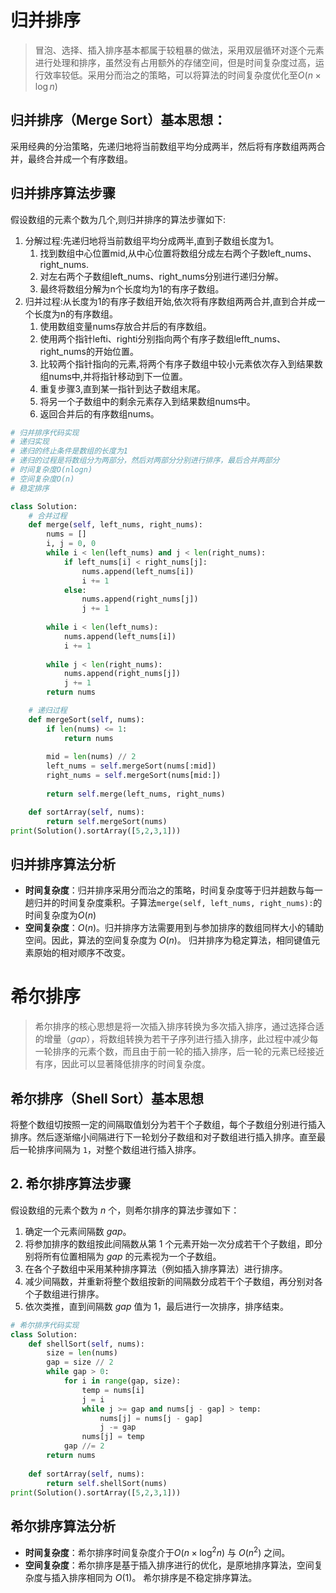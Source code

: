 # 归并排序
> 冒泡、选择、插入排序基本都属于较粗暴的做法，采用双层循环对逐个元素进行处理和排序，虽然没有占用额外的存储空间，但是时间复杂度过高，运行效率较低。采用分而治之的策略，可以将算法的时间复杂度优化至$O(n \times \log n)$
## 归并排序（Merge Sort）基本思想：

采用经典的分治策略，先递归地将当前数组平均分成两半，然后将有序数组两两合并，最终合并成一个有序数组。

## 归并排序算法步骤
假设数组的元素个数为几个,则归并排序的算法步骤如下:
1. 分解过程:先递归地将当前数组平均分成两半,直到子数组长度为1。
	1. 找到数组中心位置mid,从中心位置将数组分成左右两个子数left_nums、right_nums.
	2. 对左右两个子数组left_nums、right_nums分别进行递归分解。
	3. 最终将数组分解为n个长度均为1的有序子数组。
2. 归并过程:从长度为1的有序子数组开始,依次将有序数组两两合并,直到合并成一个长度为n的有序数组。
	1. 使用数组变量nums存放合并后的有序数组。
	2. 使用两个指针lefti、righti分别指向两个有序子数组lefft_nums、right_nums的开始位置。
	3. 比较两个指针指向的元素,将两个有序子数组中较小元素依次存入到结果数组nums中,并将指针移动到下一位置。
	4. 重复步骤3,直到某一指针到达子数组末尾。
	5. 将另一个子数组中的剩余元素存入到结果数组nums中。
	6. 返回合并后的有序数组nums。

```python
# 归并排序代码实现
# 递归实现
# 递归的终止条件是数组的长度为1
# 递归的过程是将数组分为两部分，然后对两部分分别进行排序，最后合并两部分
# 时间复杂度O(nlogn)
# 空间复杂度O(n)
# 稳定排序

class Solution:
    # 合并过程
    def merge(self, left_nums, right_nums):
        nums = []
        i, j = 0, 0
        while i < len(left_nums) and j < len(right_nums):
            if left_nums[i] < right_nums[j]:
                nums.append(left_nums[i])
                i += 1
            else:
                nums.append(right_nums[j])
                j += 1
        
        while i < len(left_nums):
            nums.append(left_nums[i])
            i += 1
        
        while j < len(right_nums):
            nums.append(right_nums[j])
            j += 1
        return nums

    # 递归过程
    def mergeSort(self, nums):
        if len(nums) <= 1:
            return nums
        
        mid = len(nums) // 2
        left_nums = self.mergeSort(nums[:mid])
        right_nums = self.mergeSort(nums[mid:])
        
        return self.merge(left_nums, right_nums)

    def sortArray(self, nums):
        return self.mergeSort(nums)
print(Solution().sortArray([5,2,3,1]))
```

## 归并排序算法分析
- **时间复杂度**：归并排序采用分而治之的策略，时间复杂度等于归并趟数与每一趟归并的时间复杂度乘积。子算法`merge(self, left_nums, right_nums):`的时间复杂度为$O(n)$ 
- **空间复杂度**：$O(n)$。归并排序方法需要用到与参加排序的数组同样大小的辅助空间。因此，算法的空间复杂度为 $O(n)$。
归并排序为稳定算法，相同键值元素原始的相对顺序不改变。

# 希尔排序
> 希尔排序的核心思想是将一次插入排序转换为多次插入排序，通过选择合适的增量（$gap$），将数组转换为若干子序列进行插入排序，此过程中减少每一轮排序的元素个数，而且由于前一轮的插入排序，后一轮的元素已经接近有序，因此可以显著降低排序的时间复杂度。

## 希尔排序（Shell Sort）基本思想
将整个数组切按照一定的间隔取值划分为若干个子数组，每个子数组分别进行插入排序。然后逐渐缩小间隔进行下一轮划分子数组和对子数组进行插入排序。直至最后一轮排序间隔为 `1`，对整个数组进行插入排序。

## 2. 希尔排序算法步骤

假设数组的元素个数为 $n$ 个，则希尔排序的算法步骤如下：

1. 确定一个元素间隔数 $gap$。
2. 将参加排序的数组按此间隔数从第 $1$ 个元素开始一次分成若干个子数组，即分别将所有位置相隔为 $gap$ 的元素视为一个子数组。
3. 在各个子数组中采用某种排序算法（例如插入排序算法）进行排序。
4. 减少间隔数，并重新将整个数组按新的间隔数分成若干个子数组，再分别对各个子数组进行排序。
5. 依次类推，直到间隔数 $gap$ 值为 $1$，最后进行一次排序，排序结束。


```python
# 希尔排序代码实现
class Solution:
    def shellSort(self, nums):
        size = len(nums)
        gap = size // 2
        while gap > 0:
            for i in range(gap, size):
                temp = nums[i]
                j = i
                while j >= gap and nums[j - gap] > temp:
                    nums[j] = nums[j - gap]
                    j -= gap
                nums[j] = temp
            gap //= 2
        return nums
    
    def sortArray(self, nums):
        return self.shellSort(nums)
print(Solution().sortArray([5,2,3,1]))
```

## 希尔排序算法分析
- **时间复杂度**：希尔排序时间复杂度介于$O(n \times \log^2n)$ 与 $O(n^2)$ 之间。
- **空间复杂度**：希尔排序是基于插入排序进行的优化，是原地排序算法，空间复杂度与插入排序相同为 $O(1)$。
希尔排序是不稳定排序算法。
